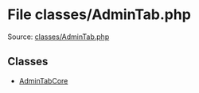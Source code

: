 File classes/AdminTab.php
=========
Source: [classes/AdminTab.php](https://github.com/PrestaShop/PrestaShop/blob/1.6.1.1/classes/AdminTab.php)


Classes
-------

* [AdminTabCore](class.AdminTabCore.md)

